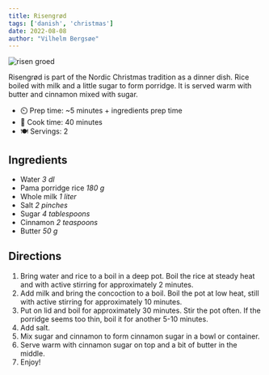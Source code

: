 ```yaml
---
title: Risengrød
tags: ['danish', 'christmas']
date: 2022-08-08
author: "Vilhelm Bergsøe"
---
```


![risen groed](/pix/risengroed.webp)

Risengrød is part of the Nordic Christmas tradition as a dinner dish. Rice boiled with milk and a little sugar to form porridge. It is served warm with butter and cinnamon mixed with sugar.

- ⏲️ Prep time: ~5 minutes + ingredients prep time
- 🍳 Cook time: 40 minutes
- 🍽️ Servings: 2

## Ingredients

- Water *3 dl*
- Pama porridge rice *180 g*
- Whole milk *1 liter*
- Salt *2 pinches*
- Sugar *4 tablespoons*
- Cinnamon *2 teaspoons*
- Butter *50 g*

## Directions

1. Bring water and rice to a boil in a deep pot. Boil the rice at steady heat and with active stirring for approximately 2 minutes.
2. Add milk and bring the concoction to a boil. Boil the pot at low heat, still with active stirring for approximately 10 minutes.
3. Put on lid and boil for approximately 30 minutes. Stir the pot often. If the porridge seems too thin, boil it for another 5-10 minutes.
4. Add salt.
5. Mix sugar and cinnamon to form cinnamon sugar in a bowl or container.
6. Serve warm with cinnamon sugar on top and a bit of butter in the middle.
7. Enjoy!

